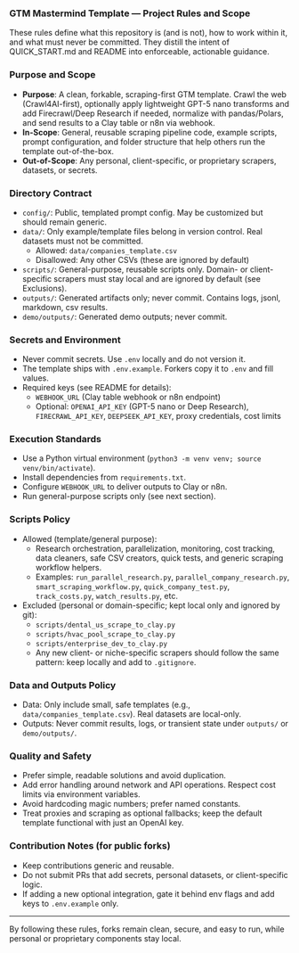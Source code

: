 ### GTM Mastermind Template — Project Rules and Scope

These rules define what this repository is (and is not), how to work within it, and what must never be committed. They distill the intent of QUICK_START.md and README into enforceable, actionable guidance.

### Purpose and Scope
- **Purpose**: A clean, forkable, scraping-first GTM template. Crawl the web (Crawl4AI-first), optionally apply lightweight GPT-5 nano transforms and add Firecrawl/Deep Research if needed, normalize with pandas/Polars, and send results to a Clay table or n8n via webhook.
- **In-Scope**: General, reusable scraping pipeline code, example scripts, prompt configuration, and folder structure that help others run the template out-of-the-box.
- **Out-of-Scope**: Any personal, client-specific, or proprietary scrapers, datasets, or secrets.

### Directory Contract
- `config/`: Public, templated prompt config. May be customized but should remain generic.
- `data/`: Only example/template files belong in version control. Real datasets must not be committed.
  - Allowed: `data/companies_template.csv`
  - Disallowed: Any other CSVs (these are ignored by default)
- `scripts/`: General-purpose, reusable scripts only. Domain- or client-specific scrapers must stay local and are ignored by default (see Exclusions).
- `outputs/`: Generated artifacts only; never commit. Contains logs, jsonl, markdown, csv results.
- `demo/outputs/`: Generated demo outputs; never commit.

### Secrets and Environment
- Never commit secrets. Use `.env` locally and do not version it.
- The template ships with `.env.example`. Forkers copy it to `.env` and fill values.
- Required keys (see README for details):
  - `WEBHOOK_URL` (Clay table webhook or n8n endpoint)
  - Optional: `OPENAI_API_KEY` (GPT-5 nano or Deep Research), `FIRECRAWL_API_KEY`, `DEEPSEEK_API_KEY`, proxy credentials, cost limits

### Execution Standards
- Use a Python virtual environment (`python3 -m venv venv; source venv/bin/activate`).
- Install dependencies from `requirements.txt`.
- Configure `WEBHOOK_URL` to deliver outputs to Clay or n8n.
- Run general-purpose scripts only (see next section).

### Scripts Policy
- Allowed (template/general purpose):
  - Research orchestration, parallelization, monitoring, cost tracking, data cleaners, safe CSV creators, quick tests, and generic scraping workflow helpers.
  - Examples: `run_parallel_research.py`, `parallel_company_research.py`, `smart_scraping_workflow.py`, `quick_company_test.py`, `track_costs.py`, `watch_results.py`, etc.
- Excluded (personal or domain-specific; kept local only and ignored by git):
  - `scripts/dental_us_scrape_to_clay.py`
  - `scripts/hvac_pool_scrape_to_clay.py`
  - `scripts/enterprise_dev_to_clay.py`
  - Any new client- or niche-specific scrapers should follow the same pattern: keep locally and add to `.gitignore`.

### Data and Outputs Policy
- Data: Only include small, safe templates (e.g., `data/companies_template.csv`). Real datasets are local-only.
- Outputs: Never commit results, logs, or transient state under `outputs/` or `demo/outputs/`.

### Quality and Safety
- Prefer simple, readable solutions and avoid duplication.
- Add error handling around network and API operations. Respect cost limits via environment variables.
- Avoid hardcoding magic numbers; prefer named constants.
- Treat proxies and scraping as optional fallbacks; keep the default template functional with just an OpenAI key.

### Contribution Notes (for public forks)
- Keep contributions generic and reusable.
- Do not submit PRs that add secrets, personal datasets, or client-specific logic.
- If adding a new optional integration, gate it behind env flags and add keys to `.env.example` only.

---
By following these rules, forks remain clean, secure, and easy to run, while personal or proprietary components stay local.


